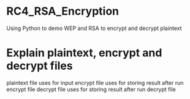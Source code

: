 # RC4_RSA_Encryption
Using Python to demo WEP and RSA to encrypt and decrypt plaintext

# Explain plaintext, encrypt and decrypt files
plaintext file uses for input
encrypt file uses for storing result after run encrypt file
decrypt file uses for storing result after run decrypt file
